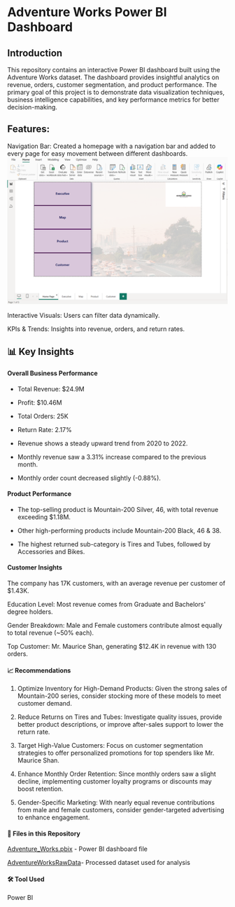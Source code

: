 # Adventure Works Power BI Dashboard

## Introduction

This repository contains an interactive Power BI dashboard built using the Adventure Works dataset. The dashboard provides insightful analytics on revenue, orders, customer segmentation, and product performance. The primary goal of this project is to demonstrate data visualization techniques, business intelligence capabilities, and key performance metrics for better decision-making.

## Features:

Navigation Bar: Created a homepage with a navigation bar and added to every page for easy movement between different dashboards.
![AdventureWorksHomepage.png](https://github.com/marvellousekpen/Adventure-Works/blob/main/AdventureWorksHomepage.png)

Interactive Visuals: Users can filter data dynamically.

KPIs & Trends: Insights into revenue, orders, and return rates.

## 📊 Key Insights

#### Overall Business Performance

- Total Revenue: $24.9M

- Profit: $10.46M

- Total Orders: 25K

- Return Rate: 2.17%

- Revenue shows a steady upward trend from 2020 to 2022.

- Monthly revenue saw a 3.31% increase compared to the previous month.

- Monthly order count decreased slightly (-0.88%).

#### Product Performance

- The top-selling product is Mountain-200 Silver, 46, with total revenue exceeding $1.18M.

- Other high-performing products include Mountain-200 Black, 46 & 38.

- The highest returned sub-category is Tires and Tubes, followed by Accessories and Bikes.

#### Customer Insights

The company has 17K customers, with an average revenue per customer of $1.43K.

Education Level: Most revenue comes from Graduate and Bachelors' degree holders.

Gender Breakdown: Male and Female customers contribute almost equally to total revenue (~50% each).

Top Customer: Mr. Maurice Shan, generating $12.4K in revenue with 130 orders.

#### 📈 Recommendations

1. Optimize Inventory for High-Demand Products: Given the strong sales of Mountain-200 series, consider stocking more of these models to meet customer demand.

2. Reduce Returns on Tires and Tubes: Investigate quality issues, provide better product descriptions, or improve after-sales support to lower the return rate.

3. Target High-Value Customers: Focus on customer segmentation strategies to offer personalized promotions for top spenders like Mr. Maurice Shan.

4. Enhance Monthly Order Retention: Since monthly orders saw a slight decline, implementing customer loyalty programs or discounts may boost retention.

5. Gender-Specific Marketing: With nearly equal revenue contributions from male and female customers, consider gender-targeted advertising to enhance engagement.

#### 📂 Files in this Repository

[Adventure_Works.pbix](https://github.com/marvellousekpen/Adventure-Works/blob/main/Adventure_Works.pbix) - Power BI dashboard file

<a href="https://github.com/marvellousekpen/Adventure-Works/tree/main/AdventureWorks%20Raw%20Data"> AdventureWorksRawData</a>- Processed dataset used for analysis

#### 🛠️ Tool Used

Power BI 


